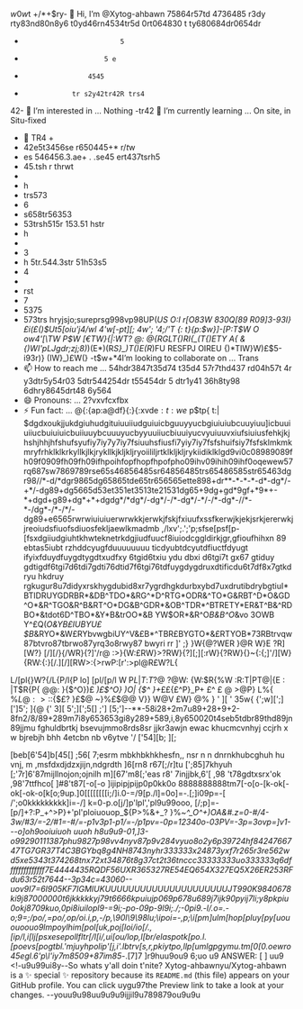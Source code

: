 $w 0 w$t
+/*+$ry- 👋 Hi, I’m @Xytog-ahbawn   75864r57td 4736485 r3dy rty83nd80n8y6 t0yd46rn4534tr5d 0rt064830 t ty680684dr0654dr
-                             5
-                         5 e
-                     4545
-                 tr s2y42tr42R trs4

42- 👀 I’m interested in ...   Nothing
-tr42 🌱 I’m currently learning ... On site, in Situ-fixed
- 💞️ TR4 +
- 42e5t3456se r650445+* r$/t$w 
- es 546456.3.ae+ . .se45 ert437tsrh5
- 45.tsh r thrwt
-
-  h
-  trs573
-  6
-  s658tr56353
-  53trsh515r 153.51 hstr
-  h
-
-   3
-   h 5tr.544.3str 51h53s5
-   4
-
-   rst
-   7
-   5375
-   573trs hryjsjo;sureprsg998vp98UP(*US O:*I r[O83W 830Q[89 R09]3-93I}_£i(_£()$Ut5[oiu'j4/wl 4'w[-pt][; 4w'; '4;/'T
{: t}{p:$w}]-[P:T$W
 O ow4'[\TW
_P$W
[€TW}{|:WT? @:
@{RGLT{_)RI{_(T*{)ETY A{ &{)WI'pLJgdr;zj;8)*)(E*)(R*S}_)T()E(R*)FU RESFPJ OIREU {)*TIW}W)£$5-i93r)} (IW}_)£W(} -t$w+*4I’m looking to collaborate on ... Trans
- 📫 How to reach me ...  54hdr3847t35d74 t35d4 57r7thd437  rd04h57t
4r y3dtr5y54r03 5dtr544254dr t55454dr 5 dtr1y41 36h8ty98 6dhry8645drt48 6y564
- 😄 Pronouns: ...       2?vxvfcxfbx
- ⚡ Fun fact: ... @{:{ap:a@df}{:}{:xvde${:t} :we$ p$tp{
 t:| $dgdxoukjjukdgiuhudgituiuuiiudguiuicbguuyyucbgiuiuiubcuuyiuu]icbuuiuiiucbuiuiuicbuiiuuybcuuuyucbyyuuiiucbiuuiyucvyuiuuvxiufsiuiusfehkjkjhshjhhjhfshufsyufiy7iy7y7iy7fsiuuhsfiusfi7yiy7iy7fsfshuifsiy7fsfsklmkmkmryfrhklklkrkyllkjlkjrykllkjkljkljryoiililjrtklkljkljrykiidiklklgd9vi0c08989089fh09f0909fh09fh09ifhpoihfopfhopfhpofpho09ihv09ihih09ihf0oqewew57rq687sw7869789rse65s46856485sr64856485trs65486585str65463dgr98//*-d/*dgr9865dg65865tde65tr656565ette898+dr**-*-*-*-d*-dg*/-+*/-dg89+dg5665d53et351et3513te21531dg65+9dg+gd*9gf+*9*+-*+dgd+g89+dg*+*+dgdg*/*dg*/-dg*/-/*-dg*/-*/-/*-dg*-//*-*-/dg*-/*-/*/-dg89+e6565rwrwiuiuiuerwrwkkjerwkjfskjfxiuufxssfkerwjkjekjsrkjererwkjjreoiudsfiuofsdiuosfekljaewlkmadmb ,/lxv';.';'p;sfse[psf[p-[fsxdgiiudgiuhtkhwteknetrkdgjiudfuucf8iuiodcggldirkjgr,gfioufhihxn 89 ebtas5iubt rzhddcyugfduuuuuuuu ticdyubtdcyutdfiuctfdyugt ifyixfduydfuygdtygdtxudfxy 6tgid6txiu ydu dbxi d6tgi7t gx67 gtiduy gdtigdf6tgi7d6tdi7gdti76dtid7f6tgi76tdfuygdygdruxdtificdu6t7df8x7gtkdryu hkdruy rgkugur8u7didyxrskhygdubid8xr7ygrdhgkdurbxybd7uxdrutibdrybgtiuI*BTIDRUYGDRBR*&DB^TDO*&RG^*D^RTG*ODR&^TO*G&RBT^D*O&GD^O*&R^TGO&R^B&RT^O*DG&B^GDR*&OB^TDR*^BTRETY*ER&T^B&^RDBO*&tdot6D^TBO*&Y*B&trOO*&B YW$OR*&R^O*B&B^O*&vo 3OWB Y^£Q(*O&YB£IUBYU£$B*&RYO*&W£RYbvwgbiUY^V&£B*^TBR£BYGTO*&£RTYOB*73RBtrvqw87btvro87tbrwo87yrq3o8rwy87 bwyri rr
]' ;}  }W{@?WER
}@R W}E ?R] [W?} [/][/}{/WR}{?]'/r@
:>}{W:£RW}>?RW}{?][;][:rW}{?RW}{}~{:{;]'/][W}{RW:{:}[/.][/][RW>:{>rwP:[r':>pl@R£W?L{

L/[pl{}W?{/L{P/l{P
lo]
[pl/[p/l
W P$L|{T:}T?@$ ?@W: {W:$R{%W :R:T|PT@|{E :
|T$R{P{
 @@: }{$^O})£ _)£$^O} _)O| {_$^
}+_££{£^P}_P+
£^
£
@
$% @:£$>@P} L%{
%$L@:>%?£%
:$:{$£?
}£$@
~}%£$@@ 
 V}}
W@V £W}
@%
}
' ][
' 35w{
 {';w][';]
[']5'; ]{@
{' 3][
5';][';5[]
;']
[5;']--**-58i28+2m7u89+28+9+2-8fn2/8/89+289m7i8y653653gi8y289+589,i,8y650020t4seb5tdbr89thd89jn89jjmu fghuldbrtkj bsevujmmo8rds8sr jjkr3awjn ewac khucmcvnhyj ccjrh x w bjrebjh bhh 4etcbn  nb v6ytve 
'/
['54][b; ][;

[beb[6'54]b[45[]
;56[
 7;esrm mbkhbkhkhesfn,, nsr n n dnrnkhubcghuh hu vnj, m ,msfdxdjdzxjijn,ndgrdth
 ]6[rn8
 r67[;/r]tu
[';85]7khyuh
[;'7r]6'87mijllnojon;ojnilh
m][67'm8[;'eas r8' 7injjbk,6'[ ,98
't78gdtxsrx'ok
,98'7ttfhco[
]#8't87[-o[-o
]ijipipjpijp0p0kk0o
8888888888tm7[-o[o-[k-ok[-ok[-ok-o[k[o;9up.]0[[[[[[[[i;/]i.0-=/9[p./l]=0o]=-.[;]i09p=-[
/';o0kkkkkkkkk]i=-/]
k=0-p.o[j/]p'lpl','pl9u99ooo,
[/;p]=-[p/]+?:P_+^>P}+'pl'ploiuouop_${P>%&+_? }%*~^_O^+)OA&#.z=0-#/4-3w/#3/=-2/#1=-#/=-p1v3p1-p1/=-/p1pv=-0p=12340o-03PV=-3p=3ovp=]v1---o]oh9ooiuiuoh uuoh h8u9u9-01,]3-o99290111387phu9827p98vv4nyv87p9v284vyuo8o2y6p39724hf8424766747TG7GR37T4C3BGYbq8g4NH8743nyhr333333x24873yxf7r265r3re562wd5xe5343t374268tnx72xt34876t8g37ct2t36tnccc33333333uo333333q6dffffffffffffff7E4444435RQDF56UXR365327RE54EQ654X327EQ5X26ER253RFdu63r52t7644--3p34c=43060--uov9I7=6I905KF7IGMIUKUUUUUUUUUUUUUUUUUUUUUJT990K9840678ki9j87000000t6jkkkkkyj79t6666kpuiujp069p678u689j7ijk90pyij7li;y8pkpiu0okj8709kuo,0pi8iuilopl9-=9i;-po-09p-9l9i;./;-0pi9.-l/.o=.-o;9=;/po/,=po/,op/oi.i,p,\-/p,\90l\9\98lu\;\ipoi=-,p;\i[pm]ulm[hop[pluy\[py[uououoouo9lmpoylhim[pol[uk,poj[loi/io[/.,[ip/l,i[lj[psxesepollfltr[/l[i/,ui[ou/lop,l[br/elaspotk[po.l.[poevs[pogtbl.'mjuyhpolip'[j,i'.lbtrv[s,r,pkiytpo,llp[umlgpgymu.tm[0[0.oewro45egl.6'p\l'iy7m8509+87im85*-.[7]7
]r9huu9ou9
6;uo
    u9 ANSWER: [   ]
uu9
<!-u9u99ui8y--So whats y'all doin t'nite?
Xytog-ahbawnyu/Xytog-ahbawn is a ✨ special ✨ repository because its `README.md` (this file) appears on your GitHub profile.
You can click uygu97the Preview link to take a look at your changes.
--youu9u98uu9u9u9ijjil9u789879ou9u9u
